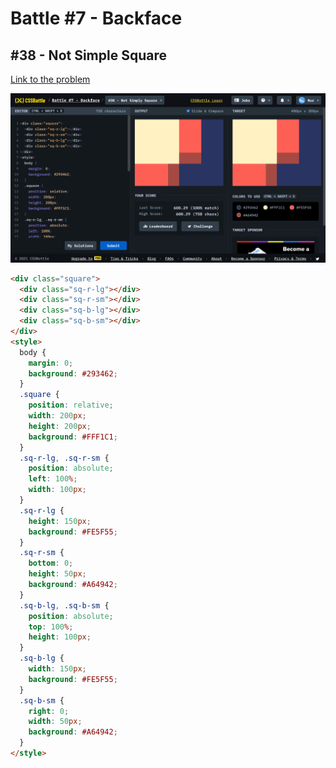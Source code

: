 # Battle #7 - Backface

## #38 - Not Simple Square

[Link to the problem](https://cssbattle.dev/play/38)

![result](./images/38-not-simply-square.png)

```html
<div class="square">
  <div class="sq-r-lg"></div>
  <div class="sq-r-sm"></div>
  <div class="sq-b-lg"></div>
  <div class="sq-b-sm"></div>
</div>
<style>
  body {
    margin: 0;
    background: #293462;
  }
  .square {
    position: relative;
    width: 200px;
    height: 200px;
    background: #FFF1C1;
  }
  .sq-r-lg, .sq-r-sm {
    position: absolute;
    left: 100%;
    width: 100px;
  }
  .sq-r-lg {
    height: 150px;
    background: #FE5F55;
  }
  .sq-r-sm {
    bottom: 0;
    height: 50px;
    background: #A64942;
  }
  .sq-b-lg, .sq-b-sm {
    position: absolute;
    top: 100%;
    height: 100px;
  }
  .sq-b-lg {
    width: 150px;
    background: #FE5F55;
  }
  .sq-b-sm {
    right: 0;
    width: 50px;
    background: #A64942;
  }
</style>
```